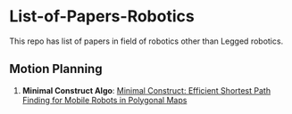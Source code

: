 # List-of-Papers-Robotics
This repo has list of papers in field of robotics other than Legged robotics. 

## Motion Planning
1. **Minimal Construct Algo**: [Minimal Construct: Efficient Shortest Path Finding for Mobile Robots in Polygonal Maps](https://ieeexplore.ieee.org/document/8594124)
